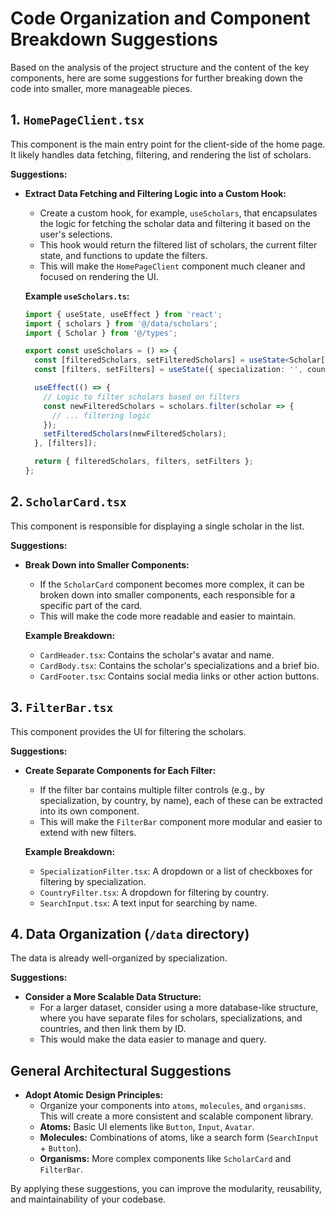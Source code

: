 
# Code Organization and Component Breakdown Suggestions

Based on the analysis of the project structure and the content of the key components, here are some suggestions for further breaking down the code into smaller, more manageable pieces.

## 1. `HomePageClient.tsx`

This component is the main entry point for the client-side of the home page. It likely handles data fetching, filtering, and rendering the list of scholars.

**Suggestions:**

*   **Extract Data Fetching and Filtering Logic into a Custom Hook:**
    *   Create a custom hook, for example, `useScholars`, that encapsulates the logic for fetching the scholar data and filtering it based on the user's selections.
    *   This hook would return the filtered list of scholars, the current filter state, and functions to update the filters.
    *   This will make the `HomePageClient` component much cleaner and focused on rendering the UI.

    **Example `useScholars.ts`:**
    ```typescript
    import { useState, useEffect } from 'react';
    import { scholars } from '@/data/scholars';
    import { Scholar } from '@/types';

    export const useScholars = () => {
      const [filteredScholars, setFilteredScholars] = useState<Scholar[]>(scholars);
      const [filters, setFilters] = useState({ specialization: '', country: '' });

      useEffect(() => {
        // Logic to filter scholars based on filters
        const newFilteredScholars = scholars.filter(scholar => {
          // ... filtering logic
        });
        setFilteredScholars(newFilteredScholars);
      }, [filters]);

      return { filteredScholars, filters, setFilters };
    };
    ```

## 2. `ScholarCard.tsx`

This component is responsible for displaying a single scholar in the list.

**Suggestions:**

*   **Break Down into Smaller Components:**
    *   If the `ScholarCard` component becomes more complex, it can be broken down into smaller components, each responsible for a specific part of the card.
    *   This will make the code more readable and easier to maintain.

    **Example Breakdown:**
    *   `CardHeader.tsx`: Contains the scholar's avatar and name.
    *   `CardBody.tsx`: Contains the scholar's specializations and a brief bio.
    *   `CardFooter.tsx`: Contains social media links or other action buttons.

## 3. `FilterBar.tsx`

This component provides the UI for filtering the scholars.

**Suggestions:**

*   **Create Separate Components for Each Filter:**
    *   If the filter bar contains multiple filter controls (e.g., by specialization, by country, by name), each of these can be extracted into its own component.
    *   This will make the `FilterBar` component more modular and easier to extend with new filters.

    **Example Breakdown:**
    *   `SpecializationFilter.tsx`: A dropdown or a list of checkboxes for filtering by specialization.
    *   `CountryFilter.tsx`: A dropdown for filtering by country.
    *   `SearchInput.tsx`: A text input for searching by name.

## 4. Data Organization (`/data` directory)

The data is already well-organized by specialization.

**Suggestions:**

*   **Consider a More Scalable Data Structure:**
    *   For a larger dataset, consider using a more database-like structure, where you have separate files for scholars, specializations, and countries, and then link them by ID.
    *   This would make the data easier to manage and query.

## General Architectural Suggestions

*   **Adopt Atomic Design Principles:**
    *   Organize your components into `atoms`, `molecules`, and `organisms`. This will create a more consistent and scalable component library.
    *   **Atoms:** Basic UI elements like `Button`, `Input`, `Avatar`.
    *   **Molecules:** Combinations of atoms, like a search form (`SearchInput` + `Button`).
    *   **Organisms:** More complex components like `ScholarCard` and `FilterBar`.

By applying these suggestions, you can improve the modularity, reusability, and maintainability of your codebase.
